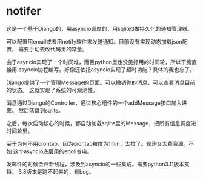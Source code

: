 # notifer

这是一个基于Django的，用asyncio调度的，用sqlite3做持久化的通知管理器。

可以配置用email或者用notify软件来发送通知。目前没有实现动态加载json配置，
需要手动去改代码里的常量。

由于asyncio实现了一个时间堆，而且python里也没见好用的时间轮，所以干脆直接用
asyncio协程编写。好像还依托asyncio实现了超时功能？具体的我也忘了。

Django提供了一个管理Message的页面。可以撤销你的消息，可以查看消息目前的状态。
这就实现了系统的可观测性。

消息通过Django的Controller，通过核心组件的一个addMessage接口加入进来。
然后落盘到sqlite。

之后，每次启动核心的时候，都自动加载sqlite里的Message，把所有信息调度进时间轮里。

至于为何不用crontab，因为crontab粒度为1min，太拉了。轮询又太费资源。不如
这个asyncio底层用的epoll省电。

发邮件的时候会开新线程，涉及到asyncio的一些集成。需要python3.11版本支持。
3.8版本是跑不起来的，有bug。

